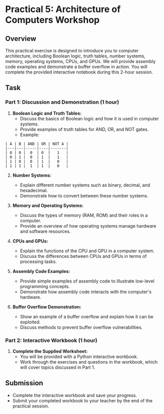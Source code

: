 # Practical 5: Architecture of Computers Workshop

## Overview

This practical exercise is designed to introduce you to computer architecture, including Boolean logic, truth tables, number systems, memory, operating systems, CPUs, and GPUs. We will provide assembly code examples and demonstrate a buffer overflow in action. You will complete the provided interactive notebook during this 2-hour session.

## Task

### Part 1: Discussion and Demonstration (1 hour)

1. **Boolean Logic and Truth Tables:**
   - Discuss the basics of Boolean logic and how it is used in computer systems.
   - Provide examples of truth tables for AND, OR, and NOT gates.
   - Example:

```
| A | B | AND | OR | NOT A |
|---|---|-----|----|-------|
| 0 | 0 |  0  | 0  |   1   |
| 0 | 1 |  0  | 1  |   1   |
| 1 | 0 |  0  | 1  |   0   |
| 1 | 1 |  1  | 1  |   0   |
```

2. **Number Systems:**
   - Explain different number systems such as binary, decimal, and hexadecimal.
   - Demonstrate how to convert between these number systems.

3. **Memory and Operating Systems:**
   - Discuss the types of memory (RAM, ROM) and their roles in a computer.
   - Provide an overview of how operating systems manage hardware and software resources.

4. **CPUs and GPUs:**
   - Explain the functions of the CPU and GPU in a computer system.
   - Discuss the differences between CPUs and GPUs in terms of processing tasks.

5. **Assembly Code Examples:**
   - Provide simple examples of assembly code to illustrate low-level programming concepts.
   - Demonstrate how assembly code interacts with the computer's hardware.

6. **Buffer Overflow Demonstration:**
   - Show an example of a buffer overflow and explain how it can be exploited.
   - Discuss methods to prevent buffer overflow vulnerabilities.

### Part 2: Interactive Workbook (1 hour)

1. **Complete the Supplied Worksheet:**
   - You will be provided with a Python interactive workbook.
   - Work through the exercises and questions in the workbook, which will cover topics discussed in Part 1.

## Submission

- Complete the interactive workbook and save your progress.
- Submit your completed workbook to your teacher by the end of the practical session.
